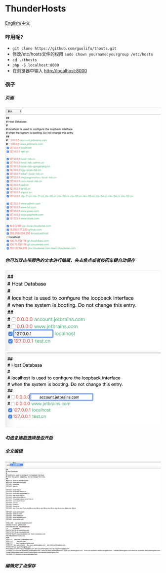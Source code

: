 # ThunderHosts
[English](/README.md)/[中文](/README_cn.md)
### 咋用呢?
- `git clone https://github.com/guolifu/thosts.git`
- 修改/etc/hosts文件的权限
`sudo chown yourname:yourgroup /etc/hosts`
- `cd ./thosts`
- `php -S localhost:8000 `
- 在浏览器中输入 [http://localhost:8000](http://localhost:8000)

### 例子

##### 页面

![](https://github.com/guolifu/thosts/raw/master/source/img/p1_1.png)

##### 你可以双击带颜色的文本进行编辑，失去焦点或者按回车键自动保存
![](https://github.com/guolifu/thosts/raw/master/source/img/p1_2.png)
![](https://github.com/guolifu/thosts/raw/master/source/img/p1_3.png)

##### 勾选复选框选择是否开启

##### 全文编辑
![](https://github.com/guolifu/thosts/raw/master/source/img/p2.png)

##### 编辑完了点保存